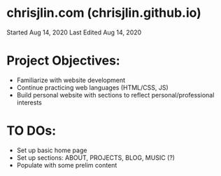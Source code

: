 # chrisjlin.com (chrisjlin.github.io)
Started Aug 14, 2020
Last Edited Aug 14, 2020

# Project Objectives:
- Familiarize with website development 
- Continue practicing web languages (HTML/CSS, JS)
- Build personal website with sections to reflect personal/professional interests
 
# TO DOs:
- Set up basic home page
- Set up sections: ABOUT, PROJECTS, BLOG, MUSIC (?)
- Populate with some prelim content
